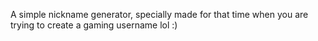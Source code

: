 A simple nickname generator, specially made for that time when you are trying to create a gaming username lol :)